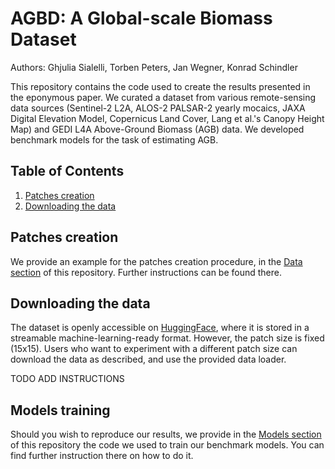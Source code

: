 # AGBD: A Global-scale Biomass Dataset
Authors: Ghjulia Sialelli, Torben Peters, Jan Wegner, Konrad Schindler

This repository contains the code used to create the results presented in the eponymous paper. We curated a dataset from various remote-sensing data sources (Sentinel-2 L2A, ALOS-2 PALSAR-2 yearly mocaics, JAXA Digital Elevation Model, Copernicus Land Cover, Lang et al.'s Canopy Height Map) and GEDI L4A Above-Ground Biomass (AGB) data. We developed benchmark models for the task of estimating AGB.

## Table of Contents
1. [Patches creation](https://github.com/ghjuliasialelli/AGBD#Patches-creation)
2. [Downloading the data](https://github.com/ghjuliasialelli/AGBD#Downloading-the-data)


## Patches creation
We provide an example for the patches creation procedure, in the [Data section](https://github.com/ghjuliasialelli/AGBD/tree/main/Data) of this repository. Further instructions can be found there.

## Downloading the data
The dataset is openly accessible on [HuggingFace](https://huggingface.co/datasets/prs-eth/AGBD), where it is stored in a streamable machine-learning-ready format. However, the patch size is fixed (15x15). Users who want to experiment with a different patch size can download the data as described, and use the provided data loader.

TODO ADD INSTRUCTIONS

## Models training
Should you wish to reproduce our results, we provide in the [Models section](https://github.com/ghjuliasialelli/AGBD/tree/main/Models) of this repository the code we used to train our benchmark models. You can find further instruction there on how to do it.


